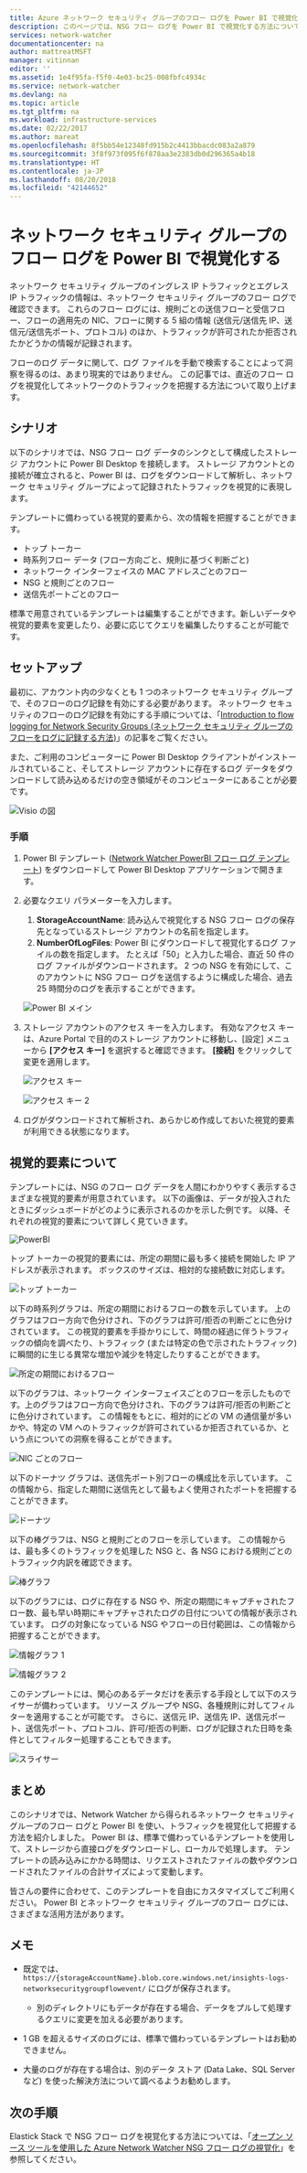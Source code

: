 ```yaml
---
title: Azure ネットワーク セキュリティ グループのフロー ログを Power BI で視覚化する | Microsoft Docs
description: このページでは、NSG フロー ログを Power BI で視覚化する方法について説明しています。
services: network-watcher
documentationcenter: na
author: mattreatMSFT
manager: vitinnan
editor: ''
ms.assetid: 1e4f95fa-f5f0-4e03-bc25-008fbfc4934c
ms.service: network-watcher
ms.devlang: na
ms.topic: article
ms.tgt_pltfrm: na
ms.workload: infrastructure-services
ms.date: 02/22/2017
ms.author: mareat
ms.openlocfilehash: 8f5bb54e12348fd915b2c4413bbacdc083a2a879
ms.sourcegitcommit: 3f8f973f095f6f878aa3e2383db0d296365a4b18
ms.translationtype: HT
ms.contentlocale: ja-JP
ms.lasthandoff: 08/20/2018
ms.locfileid: "42144652"
---
```

# <a name="visualizing-network-security-group-flow-logs-with-power-bi"></a>ネットワーク セキュリティ グループのフロー ログを Power BI で視覚化する

ネットワーク セキュリティ グループのイングレス IP トラフィックとエグレス IP トラフィックの情報は、ネットワーク セキュリティ グループのフロー ログで確認できます。 これらのフロー ログには、規則ごとの送信フローと受信フロー、フローの適用先の NIC、フローに関する 5 組の情報 (送信元/送信先 IP、送信元/送信先ポート、プロトコル) のほか、トラフィックが許可されたか拒否されたかどうかの情報が記録されます。

フローのログ データに関して、ログ ファイルを手動で検索することによって洞察を得るのは、あまり現実的ではありません。 この記事では、直近のフロー ログを視覚化してネットワークのトラフィックを把握する方法について取り上げます。

## <a name="scenario"></a>シナリオ

以下のシナリオでは、NSG フロー ログ データのシンクとして構成したストレージ アカウントに Power BI Desktop を接続します。 ストレージ アカウントとの接続が確立されると、Power BI は、ログをダウンロードして解析し、ネットワーク セキュリティ グループによって記録されたトラフィックを視覚的に表現します。

テンプレートに備わっている視覚的要素から、次の情報を把握することができます。

* トップ トーカー
* 時系列フロー データ (フロー方向ごと、規則に基づく判断ごと)
* ネットワーク インターフェイスの MAC アドレスごとのフロー
* NSG と規則ごとのフロー
* 送信先ポートごとのフロー

標準で用意されているテンプレートは編集することができます。新しいデータや視覚的要素を変更したり、必要に応じてクエリを編集したりすることが可能です。

## <a name="setup"></a>セットアップ

最初に、アカウント内の少なくとも 1 つのネットワーク セキュリティ グループで、そのフローのログ記録を有効にする必要があります。 ネットワーク セキュリティのフローのログ記録を有効にする手順については、「[Introduction to flow logging for Network Security Groups (ネットワーク セキュリティ グループのフローをログに記録する方法)](network-watcher-nsg-flow-logging-overview.md)」の記事をご覧ください。

また、ご利用のコンピューターに Power BI Desktop クライアントがインストールされていること、そしてストレージ アカウントに存在するログ データをダウンロードして読み込めるだけの空き領域がそのコンピューターにあることが必要です。

![Visio の図][1]

### <a name="steps"></a>手順

1. Power BI テンプレート ([Network Watcher PowerBI フロー ログ テンプレート](https://aka.ms/networkwatcherpowerbiflowlogstemplate)) をダウンロードして Power BI Desktop アプリケーションで開きます。
1. 必要なクエリ パラメーターを入力します。
    1. **StorageAccountName**: 読み込んで視覚化する NSG フロー ログの保存先となっているストレージ アカウントの名前を指定します。
    1. **NumberOfLogFiles**: Power BI にダウンロードして視覚化するログ ファイルの数を指定します。 たとえば「50」と入力した場合、直近 50 件のログ ファイルがダウンロードされます。 2 つの NSG を有効にして、このアカウントに NSG フロー ログを送信するように構成した場合、過去 25 時間分のログを表示することができます。

    ![Power BI メイン][2]

1. ストレージ アカウントのアクセス キーを入力します。 有効なアクセス キーは、Azure Portal で目的のストレージ アカウントに移動し、[設定] メニューから **[アクセス キー]** を選択すると確認できます。 **[接続]** をクリックして変更を適用します。

    ![アクセス キー][3]

    ![アクセス キー 2][4]

4.  ログがダウンロードされて解析され、あらかじめ作成しておいた視覚的要素が利用できる状態になります。

## <a name="understanding-the-visuals"></a>視覚的要素について

テンプレートには、NSG のフロー ログ データを人間にわかりやすく表示するさまざまな視覚的要素が用意されています。 以下の画像は、データが投入されたときにダッシュボードがどのように表示されるのかを示した例です。 以降、それぞれの視覚的要素について詳しく見ていきます。 

![PowerBI][5]
 
トップ トーカーの視覚的要素には、所定の期間に最も多く接続を開始した IP アドレスが表示されます。 ボックスのサイズは、相対的な接続数に対応します。 

![トップ トーカー][6]

以下の時系列グラフは、所定の期間におけるフローの数を示しています。 上のグラフはフロー方向で色分けされ、下のグラフは許可/拒否の判断ごとに色分けされています。 この視覚的要素を手掛かりにして、時間の経過に伴うトラフィックの傾向を調べたり、トラフィック (または特定の色で示されたトラフィック) に瞬間的に生じる異常な増加や減少を特定したりすることができます。

![所定の期間におけるフロー][7]

以下のグラフは、ネットワーク インターフェイスごとのフローを示したものです。上のグラフはフロー方向で色分けされ、下のグラフは許可/拒否の判断ごとに色分けされています。 この情報をもとに、相対的にどの VM の通信量が多いかや、特定の VM へのトラフィックが許可されているか拒否されているか、という点についての洞察を得ることができます。

![NIC ごとのフロー][8]

以下のドーナツ グラフは、送信先ポート別フローの構成比を示しています。 この情報から、指定した期間に送信先として最もよく使用されたポートを把握することができます。

![ドーナツ][9]

以下の棒グラフは、NSG と規則ごとのフローを示しています。 この情報からは、最も多くのトラフィックを処理した NSG と、各 NSG における規則ごとのトラフィック内訳を確認できます。

![棒グラフ][10]
 
以下のグラフには、ログに存在する NSG や、所定の期間にキャプチャされたフロー数、最も早い時期にキャプチャされたログの日付についての情報が表示されています。 ログの対象になっている NSG やフローの日付範囲は、この情報から把握することができます。

![情報グラフ 1][11]

![情報グラフ 2][12]

このテンプレートには、関心のあるデータだけを表示する手段として以下のスライサーが備わっています。 リソース グループや NSG、各種規則に対してフィルターを適用することが可能です。 さらに、送信元 IP、送信先 IP、送信元ポート、送信先ポート、プロトコル、許可/拒否の判断、ログが記録された日時を条件としてフィルター処理することもできます。

![スライサー][13]

## <a name="conclusion"></a>まとめ

このシナリオでは、Network Watcher から得られるネットワーク セキュリティ グループのフロー ログと Power BI を使い、トラフィックを視覚化して把握する方法を紹介しました。 Power BI は、標準で備わっているテンプレートを使用して、ストレージから直接ログをダウンロードし、ローカルで処理します。 テンプレートの読み込みにかかる時間は、リクエストされたファイルの数やダウンロードされたファイルの合計サイズによって変動します。

皆さんの要件に合わせて、このテンプレートを自由にカスタマイズしてご利用ください。 Power BI とネットワーク セキュリティ グループのフロー ログには、さまざまな活用方法があります。 

## <a name="notes"></a>メモ

* 既定では、`https://{storageAccountName}.blob.core.windows.net/insights-logs-networksecuritygroupflowevent/` にログが保存されます。

    * 別のディレクトリにもデータが存在する場合、データをプルして処理するクエリに変更を加える必要があります。

* 1 GB を超えるサイズのログには、標準で備わっているテンプレートはお勧めできません。

* 大量のログが存在する場合は、別のデータ ストア (Data Lake、SQL Server など) を使った解決方法について調べるようお勧めします。

## <a name="next-steps"></a>次の手順

Elastick Stack で NSG フロー ログを視覚化する方法については、「[オープン ソース ツールを使用した Azure Network Watcher NSG フロー ログの視覚化](network-watcher-visualize-nsg-flow-logs-open-source-tools.md)」を参照してください。

[1]: ./media/network-watcher-visualize-nsg-flow-logs-power-bi/figure1.png
[2]: ./media/network-watcher-visualize-nsg-flow-logs-power-bi/figure2.png
[3]: ./media/network-watcher-visualize-nsg-flow-logs-power-bi/figure3.png
[4]: ./media/network-watcher-visualize-nsg-flow-logs-power-bi/figure4.png
[5]: ./media/network-watcher-visualize-nsg-flow-logs-power-bi/figure5.png
[6]: ./media/network-watcher-visualize-nsg-flow-logs-power-bi/figure6.png
[7]: ./media/network-watcher-visualize-nsg-flow-logs-power-bi/figure7.png
[8]: ./media/network-watcher-visualize-nsg-flow-logs-power-bi/figure8.png
[9]: ./media/network-watcher-visualize-nsg-flow-logs-power-bi/figure9.png
[10]: ./media/network-watcher-visualize-nsg-flow-logs-power-bi/figure10.png
[11]: ./media/network-watcher-visualize-nsg-flow-logs-power-bi/figure11.png
[12]: ./media/network-watcher-visualize-nsg-flow-logs-power-bi/figure12.png
[13]: ./media/network-watcher-visualize-nsg-flow-logs-power-bi/figure13.png
